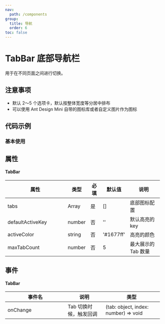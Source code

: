 ```yaml
---
nav:
  path: /components
group:
  title: 导航
  order: 6
toc: false
---
```

# TabBar 底部导航栏
用于在不同页面之间进行切换。

## 注意事项

- 默认 2～5 个选项卡，默认按整体宽度等分居中排布
- 可以使用 Ant Design Mini 自带的图标库或者自定义图片作为图标

## 代码示例
### 基本使用
<code src='../../demo/pages/TabBar'></code>

## 属性

#### TabBar
| 属性 | 类型 | 必填 | 默认值 | 说明 |
| -----|-----|-----|-----|----- |
| tabs | Array | 是 | [] | 底部图标配置 |
| defaultActiveKey | number | 否 |  ''  |  默认高亮的 key |
| activeColor | string | 否 |  '#1677ff'  |  高亮的颜色 |
| maxTabCount | number | 否 |  5  |  最大展示的 Tab 数量 |

## 事件

#### TabBar
| 事件名 | 说明 | 类型 |
| -----|-----|-----|
| onChange | Tab 切换时候，触发回调 |(tab: object, index: number) => void|

<style> 
table th:first-of-type { width: 180px; }
.__dumi-default-layout-content article table:first-of-type th:nth-of-type(2) {
    width: 140px;
}
.__dumi-default-layout-content article table:first-of-type th:nth-of-type(3) {
    width: 30px;
}
.__dumi-default-layout-content article table:first-of-type th:nth-of-type(4) {
    width: 50px;
}
.__dumi-default-layout-content article table:nth-of-type(2) th:nth-of-type(2) {
    width: 140px;
}
.__dumi-default-layout-content article table:nth-of-type(2) th:nth-of-type(3) {
    width: 30px;
}
.__dumi-default-layout-content article table:nth-of-type(2) th:nth-of-type(4) {
    width: 50px;
}
.__dumi-default-layout-content article table:nth-of-type(6) th:nth-of-type(2) {
    width: 300px;
}
.__dumi-default-mobile-previewer:nth-of-type(2)::after {
    border-bottom: none!important;
}
</style> 
